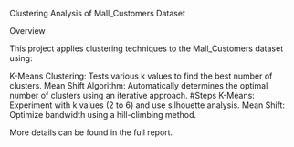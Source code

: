 Clustering Analysis of Mall_Customers Dataset

Overview

This project applies clustering techniques to the Mall_Customers dataset using:

K-Means Clustering: Tests various k values to find the best number of clusters.
Mean Shift Algorithm: Automatically determines the optimal number of clusters using an iterative approach.
#Steps
K-Means: Experiment with k values (2 to 6) and use silhouette analysis.
Mean Shift: Optimize bandwidth using a hill-climbing method.

More details can be found in the full report.
